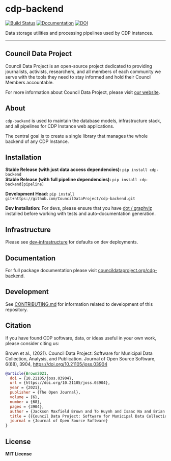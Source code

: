 # cdp-backend

[![Build Status](https://github.com/CouncilDataProject/cdp-backend/workflows/CI/badge.svg)](https://github.com/CouncilDataProject/cdp-backend/actions)
[![Documentation](https://github.com/CouncilDataProject/cdp-backend/workflows/Documentation/badge.svg)](https://CouncilDataProject.github.io/cdp-backend)
[![DOI](https://joss.theoj.org/papers/10.21105/joss.03904/status.svg)](https://doi.org/10.21105/joss.03904)

Data storage utilities and processing pipelines used by CDP instances.

---

## Council Data Project

Council Data Project is an open-source project dedicated to providing journalists, activists, researchers, and all members of each community we serve with the tools they need to stay informed and hold their Council Members accountable.

For more information about Council Data Project, please visit [our website](https://councildataproject.org/).

## About

`cdp-backend` is used to maintain the database models, infrastructure stack, and all pipelines for CDP Instance web applications.

The central goal is to create a single library that manages the whole backend of any CDP Instance.

## Installation

**Stable Release (with just data access dependencies):** `pip install cdp-backend`<br/>
**Stable Release (with full pipeline dependencies):** `pip install cdp-backend[pipeline]`

**Development Head:** `pip install git+https://github.com/CouncilDataProject/cdp-backend.git`

**Dev Installation:** For devs, please ensure that you have [dot / graphviz](https://graphviz.org/download/) installed before working with tests and auto-documentation generation.

## Infrastructure

Please see [dev-infrastructure](./dev-infrastructure) for defaults on dev deployments.

## Documentation

For full package documentation please visit [councildataproject.org/cdp-backend](https://councildataproject.org/cdp-backend).

## Development

See [CONTRIBUTING.md](CONTRIBUTING.md) for information related to development of this repository.

## Citation

If you have found CDP software, data, or ideas useful in your own work, please consider citing us:

Brown et al., (2021). Council Data Project: Software for Municipal Data Collection, Analysis, and Publication. Journal of Open Source Software, 6(68), 3904, https://doi.org/10.21105/joss.03904

```bibtex
@article{Brown2021,
  doi = {10.21105/joss.03904},
  url = {https://doi.org/10.21105/joss.03904},
  year = {2021},
  publisher = {The Open Journal},
  volume = {6},
  number = {68},
  pages = {3904},
  author = {Jackson Maxfield Brown and To Huynh and Isaac Na and Brian Ledbetter and Hawk Ticehurst and Sarah Liu and Emily Gilles and Katlyn M. f. Greene and Sung Cho and Shak Ragoler and Nicholas Weber},
  title = {{Council Data Project: Software for Municipal Data Collection, Analysis, and Publication}},
  journal = {Journal of Open Source Software}
}
```

## License

**MIT License**
